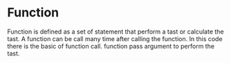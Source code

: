 # Function
Function is defined as a set of statement that perform a tast or calculate the tast. A function can be call many time after calling the function. In this code there is the basic of function call. function pass argument to perform the tast. 
